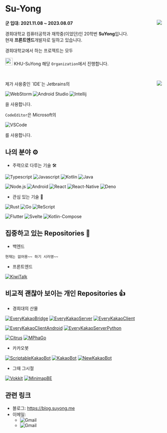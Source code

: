 # Su-Yong
<img align="right" src="https://github-readme-stats.vercel.app/api?username=su-yong&show_icons=true&bg_color=22272E&text_color=768383&count_private=true&include_all_commits=true"/>
<div style="height: 195px;">
  
  <b>군 입대: 2021.11.08 ~ 2023.08.07</b>
  
경희대학교 컴퓨터공학과 재학중(이었던)인 20학번 <b>SuYong</b>입니다.<br/>
현재 <b>프론트엔드</b>개발자로 일하고 있습니다.

경희대학교에서 하는 프로젝트는 모두

<img width="24px" height="24px" src="https://github.com/KHU-SuYong.png"> KHU-SuYong</img>
해당 `Organization`에서 진행합니다.

</div>

<img align="right" src="https://github-readme-stats.vercel.app/api/top-langs/?username=Su-Yong&bg_color=22272E&text_color=768383&count_private=true&include_all_commits=true&layout=compact&langs_count=10"/>
<div>
제가 사용중인 `IDE`는 Jetbrains의

![WebStorm](https://img.shields.io/badge/WebStorm-000?style=for-the-badge&logo=webstorm&logoColor=fff)
![Android Studio](https://img.shields.io/badge/Android_Studio-3DDC84?style=for-the-badge&logo=android%20studio&logoColor=fff)
![Intellij](https://img.shields.io/badge/Intellij-000?style=for-the-badge&logo=intellij%20idea&logoColor=fff)

을 사용합니다.
  
`CodeEditor`은 Microsoft의

![VSCode](https://img.shields.io/badge/Visual_Studio_Code-007acc?style=for-the-badge&logo=visual%20studio%20code&logoColor=fff&link=https://code.visualstudio.com/)

를 사용합니다.
</div>

## 나의 분야 ⚙️

* 주력으로 다루는 기술 🛠️

![Typescript](https://img.shields.io/badge/-Typescript-007acc?style=for-the-badge&logo=typescript&logoColor=fff)
![Javascript](https://img.shields.io/badge/-Javascript-f7df1e?style=for-the-badge&logo=javascript&logoColor=000)
![Kotlin](https://img.shields.io/badge/-Kotlin-0095d5?style=for-the-badge&logo=kotlin&logoColor=fff)
![Java](https://img.shields.io/badge/-Java-007396?style=for-the-badge&logo=java&logoColor=fff)

![Node.js](https://img.shields.io/badge/-Node.js-339933?style=for-the-badge&logo=node.js&logoColor=fff)
![Android](https://img.shields.io/badge/-Android-3ddc84?style=for-the-badge&logo=android&logoColor=fff)
![React](https://img.shields.io/badge/-React-61dafb?style=for-the-badge&logo=react&logoColor=000)
![React-Native](https://img.shields.io/badge/-React%20Native-61dafb?style=for-the-badge&logo=react&logoColor=000)
![Deno](https://img.shields.io/badge/-deno-000?style=for-the-badge&logo=deno&logoColor=fff)

* 관심 있는 기술 🎯

![Rust](https://img.shields.io/badge/-Rust-000?style=for-the-badge&logo=rust&logoColor=fff)
![Go](https://img.shields.io/badge/-Go-00add8?style=for-the-badge&logo=go&logoColor=fff)
![ReScript](https://img.shields.io/badge/-ReScript-e6484f?style=for-the-badge&logo=rescript&logoColor=fff)

![Flutter](https://img.shields.io/badge/-flutter-025698?style=for-the-badge&logo=flutter&logoColor=fff)
![Svelte](https://img.shields.io/badge/-svelte-FF3E00?style=for-the-badge&logo=svelte&logoColor=fff)
![Kotlin-Compose](https://img.shields.io/badge/-Kotlin%20Compose-0095d5?style=for-the-badge&logo=kotlin&logoColor=fff)

## 집중하고 있는 Repositories 🎯

* 백엔드

`현재는 없어용~~ 하기 시러영~~`

* 프론트엔드

[![KiwiTalk](https://github-readme-stats.vercel.app/api/pin/?username=KiwiTalk&repo=KiwiTalk&bg_color=22272E&text_color=768383&count_private=true&include_all_commits=true)](https://github.com/KiwiTalk/KiwiTalk)

## 비교적 괜찮아 보이는 개인 Repositories 👍

* 경희대의 산물

[![EveryKakaoBridge](https://github-readme-stats.vercel.app/api/pin/?username=khu-suyong&repo=linux-kakaotalk-android&bg_color=22272E&text_color=768383&count_private=true&include_all_commits=true)](https://github.com/khu-suyong/linux-kakaotalk-android)
[![EveryKakaoServer](https://github-readme-stats.vercel.app/api/pin/?username=khu-suyong&repo=every-kakao-server&bg_color=22272E&text_color=768383&count_private=true&include_all_commits=true)](https://github.com/khu-suyong/every-kakao-server)
[![EveryKakaoClient](https://github-readme-stats.vercel.app/api/pin/?username=khu-suyong&repo=every-kakao-client&bg_color=22272E&text_color=768383&count_private=true&include_all_commits=true)](https://github.com/khu-suyong/every-kakao-client)

[![EveryKakaoClientAndroid](https://github-readme-stats.vercel.app/api/pin/?username=khu-suyong&repo=linux-kakaotalk-client-android&bg_color=22272E&text_color=768383&count_private=true&include_all_commits=true)](https://github.com/khu-suyong/linux-kakaotalk-client-android)
[![EveryKakaoServerPython](https://github-readme-stats.vercel.app/api/pin/?username=khu-suyong&repo=linux-kakaotalk-server&bg_color=22272E&text_color=768383&count_private=true&include_all_commits=true)](https://github.com/khu-suyong/linux-kakaotalk-server)

[![Citrus](https://github-readme-stats.vercel.app/api/pin/?username=design-thinking-6&repo=citrus&bg_color=22272E&text_color=768383&count_private=true&include_all_commits=true)](https://github.com/design-thinking-6/citrus)
[![MPhaGo](https://github-readme-stats.vercel.app/api/pin/?username=design-thinking-6&repo=mphago&bg_color=22272E&text_color=768383&count_private=true&include_all_commits=true)](https://github.com/design-thinking-6/mphago)

* 카카오봇

[![ScriptableKakaoBot](https://github-readme-stats.vercel.app/api/pin/?username=su-yong&repo=ScriptableKakaoBot&bg_color=22272E&text_color=768383&count_private=true&include_all_commits=true)](https://github.com/Su-Yong/ScriptableKakaoBot)
[![KakaoBot](https://github-readme-stats.vercel.app/api/pin/?username=su-yong&repo=kakaobot&bg_color=22272E&text_color=768383&count_private=true&include_all_commits=true)](https://github.com/Su-Yong/KakaoBot)
[![NewKakaoBot](https://github-readme-stats.vercel.app/api/pin/?username=su-yong&repo=newkakaobot&bg_color=22272E&text_color=768383&count_private=true&include_all_commits=true)](https://github.com/Su-Yong/NewKakaoBot)

* 그때 그시절

[![Vokkit](https://github-readme-stats.vercel.app/api/pin/?username=vokkit&repo=vokkit-old&bg_color=22272E&text_color=768383&count_private=true&include_all_commits=true)](https://github.com/Vokkit/Vokkit-old)
[![MinimapBE](https://github-readme-stats.vercel.app/api/pin/?username=organization&repo=minimapbe&bg_color=22272E&text_color=768383&count_private=true&include_all_commits=true)](https://github.com/organization/minimapbe)

## 관련 링크

* 블로그: https://blog.suyong.me
* 이메일:
  * ![Gmail](https://img.shields.io/badge/simssy2205@gmail.com-Main-d14836?style=for-the-badge&logo=gmail&link=mailto:simssy2205@gmail.com)
  * ![Gmail](https://img.shields.io/badge/tlasy2205@khu.ac.kr-Univ-d14836?style=for-the-badge&logo=gmail&link=mailto:tlasy2205@khu.ac.kr)
